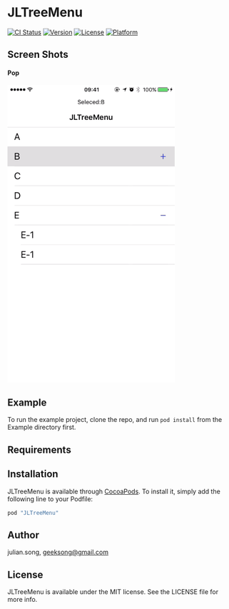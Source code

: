 # JLTreeMenu

[![CI Status](http://img.shields.io/travis/julian.song/JLTreeMenu.svg?style=flat)](https://travis-ci.org/julian.song/JLTreeMenu)
[![Version](https://img.shields.io/cocoapods/v/JLTreeMenu.svg?style=flat)](http://cocoapods.org/pods/JLTreeMenu)
[![License](https://img.shields.io/cocoapods/l/JLTreeMenu.svg?style=flat)](http://cocoapods.org/pods/JLTreeMenu)
[![Platform](https://img.shields.io/cocoapods/p/JLTreeMenu.svg?style=flat)](http://cocoapods.org/pods/JLTreeMenu)

## Screen Shots

#### Pop
<img src="https://github.com/JulianSong/JLTreeMenu/blob/master/Example/screenshots/screenshot1.gif" width="375" height="667" />

## Example

To run the example project, clone the repo, and run `pod install` from the Example directory first.

## Requirements

## Installation

JLTreeMenu is available through [CocoaPods](http://cocoapods.org). To install
it, simply add the following line to your Podfile:

```ruby
pod "JLTreeMenu"
```

## Author

julian.song, geeksong@gmail.com

## License

JLTreeMenu is available under the MIT license. See the LICENSE file for more info.
